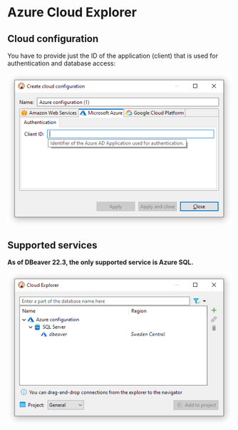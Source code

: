 # Azure Cloud Explorer

## Cloud configuration

You have to provide just the ID of the application (client) that is used for
authentication and database access:

![](images/ug/cloud-explorer/azure-cloud-configuration.png)

## Supported services

__As of DBeaver 22.3, the only supported service is Azure SQL.__

![](images/ug/cloud-explorer/azure-cloud-services.png)
